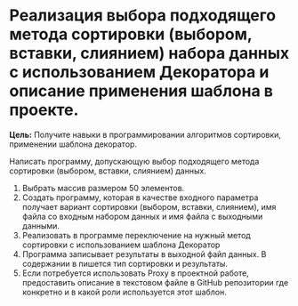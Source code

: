 # Реализация выбора подходящего метода сортировки (выбором, вставки, слиянием) набора данных с использованием Декоратора и описание применения шаблона в проекте.

**Цель:** Получите навыки в программировании алгоритмов сортировки, применении шаблона декоратор.

Написать программу, допускающую выбор подходящего метода сортировки (выбором, вставки, слиянием) данных.

1. Выбрать массив размером 50 элементов.
2. Создать программу, которая в качестве входного параметра получает вариант сортировки (выбором, вставки, слиянием), имя файла со входным набором данных и имя файла с выходными данными.
3. Реализовать в программе переключение на нужный метод сортировки с использованием шаблона Декоратор
4. Программа записывает результаты в выходной файл данных. В содержании в пишется тип сортировки и результаты. 
5. Если потребуется использовать Proxy в проектной работе, предоставить описание в текстовом файле в GitHub репозитории где конкретно и в какой роли используется этот шаблон.
